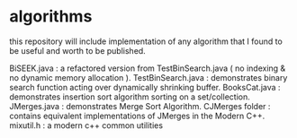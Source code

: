 # algorithms
this repository will include implementation of any algorithm that I found to be useful and worth to be published.

BiSEEK.java : a refactored version from TestBinSearch.java ( no indexing & no dynamic memory allocation ).
TestBinSearch.java : demonstrates binary search function acting over dynamically shrinking buffer.
BooksCat.java : demonstrates insertion sort algorithm sorting on a set/collection.
JMerges.java : demonstrates Merge Sort Algorithm.
CJMerges folder : contains equivalent implementations of JMerges in the Modern C++.
mixutil.h : a modern c++ common utilities
